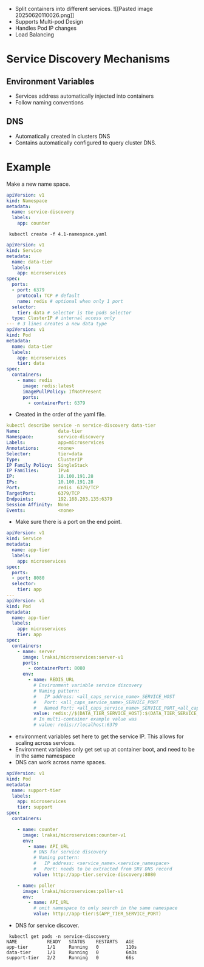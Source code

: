 * Split containers into different services. 
![[Pasted image 20250620110026.png]]
* Supports Multi-pod Design
* Handles Pod IP changes
* Load Balancing
# Service Discovery Mechanisms
## Environment Variables 
* Services address automatically injected into containers
* Follow naming conventions 
## DNS
* Automatically created in clusters DNS
* Contains automatically configured to query cluster DNS.



# Example
Make a new name space. 
```YAML
apiVersion: v1
kind: Namespace
metadata:
  name: service-discovery
  labels:
    app: counter
```
```Shell
 kubectl create -f 4.1-namespace.yaml
```


```YAML
apiVersion: v1
kind: Service
metadata:
  name: data-tier
  labels:
    app: microservices
spec:
  ports:
  - port: 6379
    protocol: TCP # default
    name: redis # optional when only 1 port
  selector:
    tier: data # selector is the pods selector
  type: ClusterIP # internal access only
--- # 3 lines creates a new data type
apiVersion: v1
kind: Pod
metadata:
  name: data-tier
  labels:
    app: microservices
    tier: data 
spec:
  containers:
    - name: redis
      image: redis:latest
      imagePullPolicy: IfNotPresent
      ports:
        - containerPort: 6379
```
* Created in the order of the yaml file.
```YAML
kubectl describe service -n service-discovery data-tier
Name:              data-tier
Namespace:         service-discovery
Labels:            app=microservices
Annotations:       <none>
Selector:          tier=data
Type:              ClusterIP
IP Family Policy:  SingleStack
IP Families:       IPv4
IP:                10.100.191.28
IPs:               10.100.191.28
Port:              redis  6379/TCP
TargetPort:        6379/TCP
Endpoints:         192.168.203.135:6379
Session Affinity:  None
Events:            <none>
```
* Make sure there is a port on the end point.
```YAML
apiVersion: v1
kind: Service
metadata:
  name: app-tier
  labels:
    app: microservices
spec:
  ports:
  - port: 8080
  selector:
    tier: app
---
apiVersion: v1
kind: Pod
metadata:
  name: app-tier
  labels:
    app: microservices
    tier: app
spec:
  containers:
    - name: server
      image: lrakai/microservices:server-v1
      ports:
        - containerPort: 8080
      env:
        - name: REDIS_URL
          # Environment variable service discovery
          # Naming pattern:
          #   IP address: <all_caps_service_name>_SERVICE_HOST
          #   Port: <all_caps_service_name>_SERVICE_PORT
          #   Named Port: <all_caps_service_name>_SERVICE_PORT_<all_caps_port_name>
          value: redis://$(DATA_TIER_SERVICE_HOST):$(DATA_TIER_SERVICE_PORT_REDIS)
          # In multi-container example value was
          # value: redis://localhost:6379 
```
* environment variables set here to get the service IP.  This allows for scaling across services. 
* Environment variables only get set up at container boot, and need to be in the same namespace
* DNS can work across name spaces.
```YAML
apiVersion: v1
kind: Pod
metadata:
  name: support-tier
  labels:
    app: microservices
    tier: support
spec:
  containers:

    - name: counter
      image: lrakai/microservices:counter-v1
      env:
        - name: API_URL
          # DNS for service discovery
          # Naming pattern:
          #   IP address: <service_name>.<service_namespace>
          #   Port: needs to be extracted from SRV DNS record
          value: http://app-tier.service-discovery:8080

    - name: poller
      image: lrakai/microservices:poller-v1
      env:
        - name: API_URL
          # omit namespace to only search in the same namespace
          value: http://app-tier:$(APP_TIER_SERVICE_PORT)
```
* DNS for service discover. 
```Shell
 kubectl get pods -n service-discovery
NAME           READY   STATUS    RESTARTS   AGE
app-tier       1/1     Running   0          110s
data-tier      1/1     Running   0          6m3s
support-tier   2/2     Running   0          66s
```

